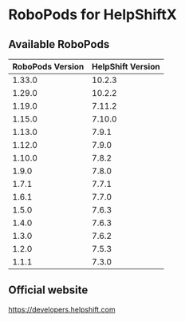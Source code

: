 # RoboPods for HelpShiftX

## Available RoboPods

| RoboPods Version | HelpShift Version |
|------------------|-------------------|
| 1.33.0           | 10.2.3            |
| 1.29.0           | 10.2.2            |
| 1.19.0           | 7.11.2            |
| 1.15.0           | 7.10.0            |
| 1.13.0           | 7.9.1             |
| 1.12.0           | 7.9.0             |
| 1.10.0           | 7.8.2             |
| 1.9.0            | 7.8.0             |
| 1.7.1            | 7.7.1             |
| 1.6.1            | 7.7.0             |
| 1.5.0            | 7.6.3             |
| 1.4.0            | 7.6.3             |
| 1.3.0            | 7.6.2             |
| 1.2.0            | 7.5.3             |
| 1.1.1            | 7.3.0             |

## Official website

https://developers.helpshift.com
